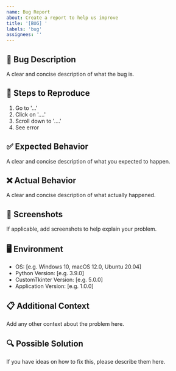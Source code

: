 ```yaml
---
name: Bug Report
about: Create a report to help us improve
title: '[BUG] '
labels: 'bug'
assignees: ''
---
```


## 🐛 Bug Description
A clear and concise description of what the bug is.

## 🔄 Steps to Reproduce
1. Go to '...'
2. Click on '....'
3. Scroll down to '....'
4. See error

## ✅ Expected Behavior
A clear and concise description of what you expected to happen.

## ❌ Actual Behavior
A clear and concise description of what actually happened.

## 📸 Screenshots
If applicable, add screenshots to help explain your problem.

## 🖥️ Environment
- OS: [e.g. Windows 10, macOS 12.0, Ubuntu 20.04]
- Python Version: [e.g. 3.9.0]
- CustomTkinter Version: [e.g. 5.0.0]
- Application Version: [e.g. 1.0.0]

## 📋 Additional Context
Add any other context about the problem here.

## 🔍 Possible Solution
If you have ideas on how to fix this, please describe them here.

